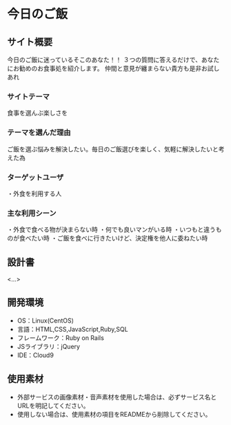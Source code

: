# 今日のご飯

## サイト概要
今日のご飯に迷っているそこのあなた！！
３つの質問に答えるだけで、あなたにお勧めのお食事処を紹介します。
仲間と意見が纏まらない貴方も是非お試しあれ

### サイトテーマ
食事を選んぶ楽しさを

### テーマを選んだ理由
ご飯を選ぶ悩みを解決したい。毎日のご飯選びを楽しく、気軽に解決したいと考えた為

### ターゲットユーザ
・外食を利用する人

### 主な利用シーン
・外食で食べる物が決まらない時
・何でも良いマンがいる時
・いつもと違うものが食べたい時
・ご飯を食べに行きたいけど、決定権を他人に委ねたい時

## 設計書
<...>

## 開発環境
- OS：Linux(CentOS)
- 言語：HTML,CSS,JavaScript,Ruby,SQL
- フレームワーク：Ruby on Rails
- JSライブラリ：jQuery
- IDE：Cloud9

## 使用素材
- 外部サービスの画像素材・音声素材を使用した場合は、必ずサービス名とURLを明記してください。
- 使用しない場合は、使用素材の項目をREADMEから削除してください。
